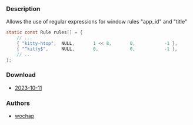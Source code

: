 ### Description
Allows the use of regular expressions for window rules "app_id" and "title"

```c
static const Rule rules[] = {
    // ...
    { "kitty-htop",  NULL,       1 << 8,       0,           -1 },
    { "^kitty$",     NULL,       0,            0,           -1 },
    // ...
};
```

### Download
- [2023-10-11](https://github.com/djpohly/dwl/compare/main...wochap:regexrules.patch)

### Authors
- [wochap](https://github.com/wochap)